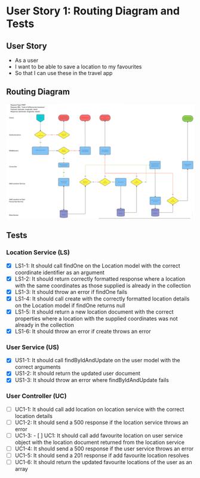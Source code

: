 # User Story 1: Routing Diagram and Tests

## User Story

- As a user
- I want to be able to save a location to my favourites
- So that I can use these in the travel app

## Routing Diagram

![User story 1 Routing diagram](./images/user-story-1-routing-diagram.PNG)

## Tests

### Location Service (LS)

- [x] LS1-1: It should call findOne on the Location model with the correct coordinate identifier as an argument
- [x] LS1-2: It should return correctly formatted response where a location with the same coordinates as those supplied is already in the collection
- [x] LS1-3: It should throw an error if findOne fails
- [x] LS1-4: It should call create with the correctly formatted location details on the Location model if findOne returns null
- [x] LS1-5: It should return a new location document with the correct properties where a location with the supplied coordinates was not already in the collection
- [x] LS1-6: It should throw an error if create throws an error

### User Service (US)

- [x] US1-1: It should call findByIdAndUpdate on the user model with the correct arguments
- [x] US1-2: It should return the updated user document
- [x] US1-3: It should throw an error where findByIdAndUpdate fails

### User Controller (UC)

- [ ] UC1-1: It should call add location on location service with the correct location details
- [ ] UC1-2: It should send a 500 response if the location service throws an error
- [ ] UC1-3: - [ ] UC1: It should call add favourite location on user service object with the location document returned from the location service
- [ ] UC1-4: It should send a 500 response if the user service throws an error
- [ ] UC1-5: It should send a 201 response if add favourite location resolves
- [ ] UC1-6: It should return the updated favourite locations of the user as an array
